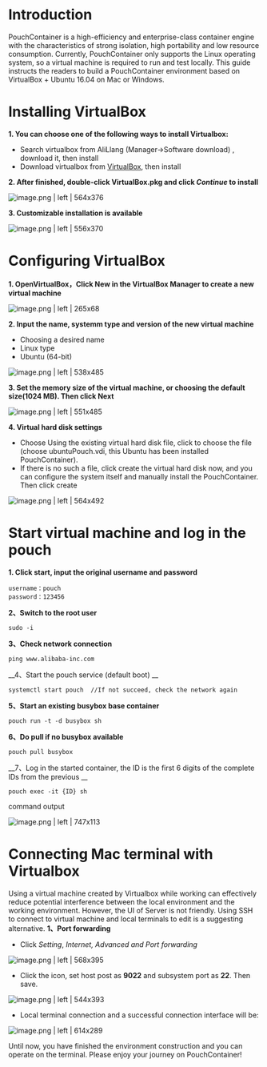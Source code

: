 # Introduction
PouchContainer is a high-efficiency and enterprise-class container engine with the characteristics of strong isolation, high portability and low resource consumption. Currently, PouchContainer only supports the Linux operating system, so a virtual machine is required to run and test locally. This guide instructs the readers to build a PouchContainer environment  based on VirtualBox + Ubuntu 16.04 on Mac or Windows.


# Installing VirtualBox
__1. You can choose one of the following ways to install Virtualbox:__
* Search virtualbox from AliLlang (Manager->Software download) , download it, then install
* Download  virtualbox from [VirtualBox](https://download.virtualbox.org/virtualbox/5.2.16/VirtualBox-5.2.16-123759-OSX.dmg),  then install

__2. After finished, double-click VirtualBox.pkg and click *Continue* to install__

![image.png | left | 564x376](https://cdn.nlark.com/lark/0/2018/png/135654/1532965787724-f8873d75-0db0-44ae-9e76-38e463193304.png "")

__3. Customizable installation is available__

![image.png | left | 556x370](https://cdn.nlark.com/lark/0/2018/png/135654/1532965968099-0b8e72cc-fe70-452a-a5db-2a8c4fd63d63.png "")

# Configuring VirtualBox
__1. OpenVirtualBox，Click New in the VirtualBox Manager to create a new virtual machine__

![image.png | left | 265x68](https://cdn.nlark.com/lark/0/2018/png/135654/1532966022381-d6c1f736-be1e-4a84-93ca-f14f33a85d75.png "")

__2. Input the name, systemm type and version of the new virtual machine__
* Choosing a desired name
* Linux type
* Ubuntu (64-bit)

![image.png | left | 538x485](https://cdn.nlark.com/lark/0/2018/png/135654/1532966206015-a825b620-aff5-49b2-b630-9a7302333a8a.png "")

__3. Set the memory size of the virtual machine, or choosing the default size(1024 MB).  Then click Next__

![image.png | left | 551x485](https://cdn.nlark.com/lark/0/2018/png/135654/1532966237848-4134d823-745d-46ca-bc7b-bb91a029c478.png "")

__4. Virtual hard disk settings__
* Choose Using the existing virtual hard disk file,  click to choose the file (choose ubuntuPouch.vdi, this Ubuntu has been installed PouchContainer).
*  If there is no such a file, click create the virtual hard disk now, and you can configure the system itself and manually install the PouchContainer. Then click create

![image.png | left | 564x492](https://cdn.nlark.com/lark/0/2018/png/135654/1532966506742-18f40273-a294-47cd-b799-bcaf115579d3.png "")

# Start virtual machine and log in the pouch
__1. Click start, input the original username and password__
```
username：pouch
password：123456
```

__2、Switch to the root user__
```
sudo -i
```

__3、Check network connection__
```
ping www.alibaba-inc.com
```

__4、Start the pouch service (default boot) __
```
systemctl start pouch  //If not succeed, check the network again   
```

__5、Start an existing busybox base container__
```
pouch run -t -d busybox sh
```

__6、Do pull if no busybox available__
```
pouch pull busybox
```

__7、Log in the started container, the ID is the first 6 digits of the complete IDs from the previous __
```
pouch exec -it {ID} sh
```

command output

![image.png | left | 747x113](https://cdn.nlark.com/lark/0/2018/png/135654/1532967272649-b1548c1e-bd10-4487-8dc1-64773bf929fe.png "")

# Connecting Mac terminal with Virtualbox
Using a virtual machine created by Virtualbox while working can effectively reduce potential interference between the local environment and the working environment.  However, the UI of Server is not friendly. Using SSH to connect to virtual machine and local terminals to edit is a suggesting alternative.
__1、Port forwarding__
* Click *Setting*, *Internet, Advanced and Port forwarding*

![image.png | left | 568x395](https://cdn.nlark.com/lark/0/2018/png/135654/1532967358783-7cb8dc18-6b20-47bd-9fdb-1a2f60d531dc.png "")

* Click the icon, set host post as **9022**  and subsystem port as **22**. Then save.

![image.png | left | 544x393](https://cdn.nlark.com/lark/0/2018/png/135654/1532967432115-464b2478-dd49-4aa8-ba66-21cca6c1c8fd.png "")

* Local terminal connection and a successful connection interface will be:

![image.png | left | 614x289](https://cdn.nlark.com/lark/0/2018/png/135654/1532967488069-5a46f6aa-b9c0-4a98-9cb8-feaceaa4c53c.png "")

Until now, you have finished the environment construction and you can operate on the terminal. Please enjoy your journey on PouchContainer!
